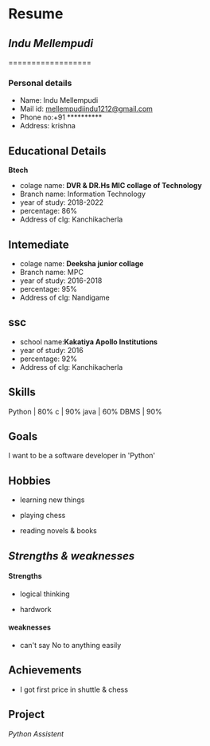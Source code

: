# Resume

## *Indu Mellempudi*
==================

### Personal details
 
 - Name: Indu Mellempudi<br>
 - Mail id: mellempudiindu1212@gmail.com<br>
 - Phone no:+91 **********<br>
 - Address: krishna<br>
 
 ## Educational Details
  
  **Btech**
  
  - colage name: __DVR & DR.Hs MIC collage of Technology__<br>
  - Branch name: Information Technology<br>
  - year of study: 2018-2022<br>
  - percentage: 86%<br>
  - Address of clg: Kanchikacherla<br>

## Intemediate
  
  - colage name: __Deeksha junior collage__ <br>
  - Branch name: MPC<br>
  - year of study: 2016-2018<br>
  - percentage: 95%<br>
  - Address of clg: Nandigame<br>

## ssc

  - school name:__Kakatiya Apollo Institutions__<br>
  - year of study: 2016<br>
  - percentage: 92%<br>
  - Address of clg: Kanchikacherla<br>

## Skills

 Python  |  80%
 c       |  90%
 java    |  60%
 DBMS    |  90%

## Goals

I want to be a software developer in 'Python'

## Hobbies 

- learning new  things

- playing chess

- reading novels & books

## *Strengths & weaknesses*

#### Strengths

- logical thinking
 
- hardwork

#### weaknesses
 - can't say No to anything easily
 
 ## Achievements
 
 - I got first price in shuttle & chess

## Project
 
 *Python Assistent*
 



